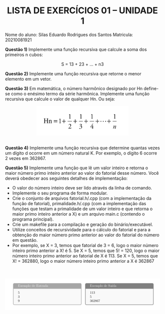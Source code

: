 <div align="center">
  <h1> LISTA DE EXERCÍCIOS 01 – UNIDADE 1 </h1>
</div>

Nome do aluno: Silas Eduardo Rodrigues dos Santos
Matricula: 20210081921

**Questão 1)** Implemente uma função recursiva que calcule a soma dos primeiros n cubos:
<p align="center">S = 13 + 23 + ... + n3</p>

**Questão 2)** Implemente uma função recursiva que retorne o menor elemento em um vetor.
<br>

**Questão 3)** Em matemática, o número harmônico designado por Hn define-se como o enésimo termo
da série harmônica. Implemente uma função recursiva que calcule o valor de qualquer
Hn. Ou seja:
<br> 
<div align="center">
  <img align="center" src="img/2.png" width="300px">
</div>
<br>

**Questão 4)** Implemente uma função recursiva que determine quantas vezes um dígito d ocorre em
um número natural K. Por exemplo, o dígito 6 ocorre 2 vezes em 362867.
<br>

**Questão 5)** Implemente uma função que lê um valor inteiro e retorna o maior número primo inteiro
anterior ao valor do fatorial desse número. Você deverá obedecer aos seguintes detalhes
de implementação:
<br>
- O valor do número inteiro deve ser lido através da linha de comando.
- Implemente o seu programa de forma modular. 
- Crie o conjunto de arquivos fatorial.h/.cpp (com a implementação da função de fatorial),
primalidade.h/.cpp (com a implementação das funções que testam a primalidade de um valor
inteiro e que retorna o maior primo inteiro anterior a X) e um arquivo main.c (contendo o
programa principal). 
- Crie um makefile para a compilação e geração do binário/executável.
- Utilize conceitos de recursividade para o cálculo do fatorial e para a obtenção do maior
número primo anterior ao valor do fatorial do número em questão.
- Por exemplo, se X = 3, temos que fatorial de 3 = 6, logo o maior número inteiro primo anterior
a X! é 5. Se X = 5, temos que 5! = 120, logo o maior número inteiro primo anterior ao fatorial
de X é 113. Se X = 5, temos que X! = 362880, logo o maior número inteiro primo anterior a X é
362867
<br>
  
<div align="center">  
<br>
<img align="center" src="img/3.png" width="800px">
</div>
